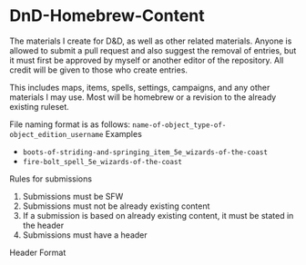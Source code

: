 # DnD-Homebrew-Content
The materials I create for D&amp;D, as well as other related materials. Anyone is allowed to submit a pull request and also suggest the removal of entries, but it must first be approved by myself or another editor of the repository. All credit will be given to those who create entries. 

This includes maps, items, spells, settings, campaigns, and any other materials I may use. Most will be homebrew or a revision to the already existing ruleset. 

File naming format is as follows: `name-of-object_type-of-object_edition_username`
Examples
* `boots-of-striding-and-springing_item_5e_wizards-of-the-coast`
* `fire-bolt_spell_5e_wizards-of-the-coast`

Rules for submissions
1. Submissions must be SFW
2. Submissions must not be already existing content
  1. If a submission is based on already existing content, it must be stated in the header
3. Submissions must have a header

Header Format
